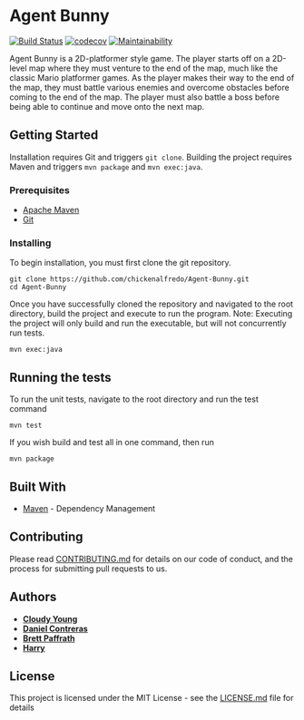# Agent Bunny

[![Build Status](https://travis-ci.org/chickenalfredo/Agent-Bunny.svg?branch=master)](https://travis-ci.org/chickenalfredo/Agent-Bunny) [![codecov](https://codecov.io/gh/chickenalfredo/Agent-Bunny/branch/master/graph/badge.svg)](https://codecov.io/gh/chickenalfredo/Agent-Bunny) [![Maintainability](https://api.codeclimate.com/v1/badges/d9de356771eaa51fd800/maintainability)](https://codeclimate.com/github/chickenalfredo/Agent-Bunny/maintainability)

Agent Bunny is a 2D-platformer style game. The player starts off on a 2D-level map where they must venture to the end of the map, much like the classic Mario platformer games. As the player makes their way to the end of the map, they must battle various enemies and overcome obstacles before coming to the end of the map. The player must also battle a boss before being able to continue and move onto the next map. 

## Getting Started

Installation requires Git and triggers `git clone`. Building the project requires Maven and triggers `mvn package` and `mvn exec:java`.

### Prerequisites

- [Apache Maven](https://maven.apache.org/install.html) 
- [Git](https://git-scm.com/)

### Installing

To begin installation, you must first clone the git repository.

```
git clone https://github.com/chickenalfredo/Agent-Bunny.git
cd Agent-Bunny
```

Once you have successfully cloned the repository and navigated to the root directory, build the project and execute to run the program.
Note: Executing the project will only build and run the executable, but will not concurrently run tests.

```
mvn exec:java
```

## Running the tests

To run the unit tests, navigate to the root directory and run the test command

```
mvn test
```

If you wish build and test all in one command, then run

```
mvn package
```

## Built With

* [Maven](https://maven.apache.org/) - Dependency Management

## Contributing

Please read [CONTRIBUTING.md](https://github.com/chickenalfredo/Animation-Game/blob/master/CONTRIBUTING.md) for details on our code of conduct, and the process for submitting pull requests to us.

## Authors

* [**Cloudy Young**](https://github.com/CloudyYoung)
* [**Daniel Contreras**](https://github.com/DanielContreras)
* [**Brett Paffrath**](https://github.com/BrettPaffrath)
* [**Harry**](https://github.com/HeDoLe)

## License

This project is licensed under the MIT License - see the [LICENSE.md](https://github.com/chickenalfredo/Animation-Game/blob/master/LICENSE.md) file for details
